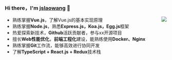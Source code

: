 ### Hi there，I'm [jslaowang](https://jslaowang.com) 👋 

<img align="right" src="https://github-readme-stats.vercel.app/api?username=jslaowang&show_icons=true&hide_border=true&theme=vue-dark" />

- 熟练掌握**Vue.js**，了解Vue.js的基本实现原理
- 熟练掌握**Node.js**，熟悉**Express.js，Koa.js，Egg.js**框架
- 热爱探索新技术，**Github**活跃贡献者，参与xx开源项目
- 擅长**Web性能优化**，**前端工程化**建设，能熟练使用**Docker、Nginx**
- 熟练掌握**Git**工作流，能够高效进行协同开发
- 了解**TypeScript + React.js + Redux**技术栈


